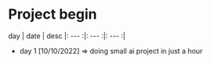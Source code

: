 # Project begin

 day | date | desc 
|: --- :|: --- :|: --- :|
* day 1 [10/10/2022] => doing small ai project in just a hour
